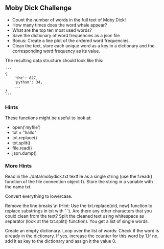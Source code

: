 ## Moby Dick Challenge

- Count the number of words in the full text of Moby Dick!
- How many times does the word whale appear?
- What are the top ten most used words?
- Save the dictionary of word frequencies as a json file
- Bonus: Create a line plot of the ordered word frequencies.
- Clean the text, store each unique word as a key in a dictionary and the corresponding word frequency as its value. 

The resulting data structure should look like this:
    
    '''
    {
        'the': 827,
        'python': 34,
        ...
    }   
    ''' 
### Hints

These functions might be useful to look at:

- open('myfile')
- txt = "hallo"
- txt.replace()
- txt.split()
- file.read()
- json.dump()

### More Hints

Read in the ./data/mobydick.txt textfile as a single string (use the f.read() function of the file connection object f). 
Store the string in a variable with the name txt.

Convert everything to lowercase.

Remove the line breaks \n (Hint: Use the txt.replace(old, new) function to replace substrings in txt with ' '). Are there any other characters that you could clean from the text?
Split the cleaned text using whitespace as separator (look at the txt.split() function). You get a list of single words.

Create an empty dictionary. 
Loop over the list of words:
Check if the word is already in the dictionary.
If yes, increase the counter for this word by 
1.If no, add it as key to the dictionary and assign it the value 0.
